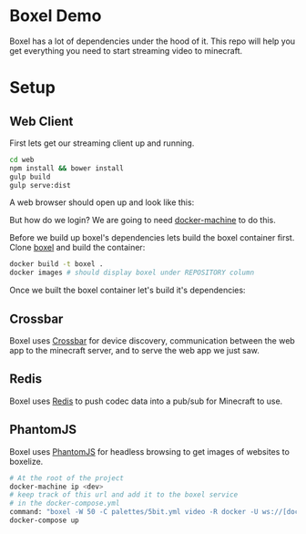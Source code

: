 # Boxel Demo
Boxel has a lot of dependencies under the hood of it. This repo will help
you get everything you need to start streaming video to minecraft.

# Setup
## Web Client
First lets get our streaming client up and running. 

```bash
cd web
npm install && bower install
gulp build
gulp serve:dist
```

A web browser should open up and look like this:

But how do we login?
We are going to need [docker-machine](https://github.com/docker/machine) to do this.

Before we build up boxel's dependencies lets build the boxel container first.
Clone [boxel]() and build the container:

```bash
docker build -t boxel .
docker images # should display boxel under REPOSITORY column
```

Once we built the boxel container let's build it's dependencies:

## Crossbar
Boxel uses [Crossbar](http://crossbar.io/) for device discovery, 
communication between the web app to the minecraft server, and to serve the web app we just saw.

## Redis
Boxel uses [Redis](https://github.com/antirez/redis) to push codec data into a pub/sub for Minecraft to use.

## PhantomJS
Boxel uses [PhantomJS](https://github.com/ariya/phantomjs) for headless browsing to get images of websites to boxelize.

```bash
# At the root of the project
docker-machine ip <dev>
# keep track of this url and add it to the boxel service
# in the docker-compose.yml
command: "boxel -W 50 -C palettes/5bit.yml video -R docker -U ws://[docker-machine ip]/ws"
docker-compose up
```

